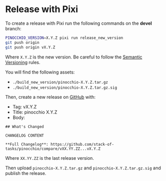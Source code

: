 # Release with Pixi

To create a release with Pixi run the following commands on the **devel** branch:

```bash
PINOCCHIO_VERSION=X.Y.Z pixi run release_new_version
git push origin
git push origin vX.Y.Z
```

Where `X.Y.Z` is the new version.
Be careful to follow the [Semantic Versioning](https://semver.org/spec/v2.0.0.html) rules.

You will find the following assets:
- `./build_new_version/pinocchio-X.Y.Z.tar.gz`
- `./build_new_version/pinocchio-X.Y.Z.tar.gz.sig`

Then, create a new release on [GitHub](https://github.com/stack-of-tasks/pinocchio/releases/new) with:

* Tag: vX.Y.Z
* Title: pinocchio X.Y.Z
* Body:
```
## What's Changed

CHANGELOG CONTENT

**Full Changelog**: https://github.com/stack-of-tasks/pinocchio/compare/vXX.YY.ZZ...vX.Y.Z
```

Where `XX.YY.ZZ` is the last release version.

Then upload `pinocchio-X.Y.Z.tar.gz` and `pinocchio-X.Y.Z.tar.gz.sig` and publish the release.
